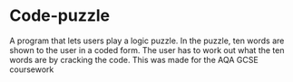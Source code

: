 # Code-puzzle
A program that lets users play a logic puzzle. In the puzzle, ten words are shown to the user in a coded form. The user has to work out what the ten words are by cracking the code. This was made for the AQA GCSE coursework
